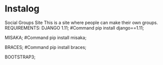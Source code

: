 # Instalog
Social Groups Site
This is a site where people can make their own groups.
REQUIREMENTS:
DJANGO 1.11;
#Command pip install django==1.11;

MISAKA;
#Command pip install misaka;


BRACES;
#Command pip install braces;

BOOTSTRAP3;

